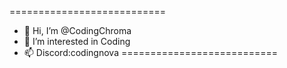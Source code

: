 ===========================
- 👋 Hi, I’m @CodingChroma
- 👀 I’m interested in Coding
- 📫 Discord:codingnova
===========================
